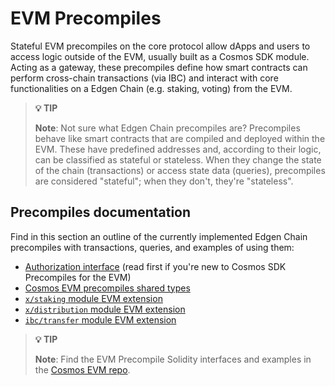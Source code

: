 # EVM Precompiles

Stateful EVM precompiles on the core protocol allow dApps and users to access logic outside of the EVM, usually built as a Cosmos SDK module. Acting as a gateway, these precompiles define how smart contracts can perform cross-chain transactions (via IBC) and interact with core functionalities on a Edgen Chain (e.g. staking, voting) from the EVM.

> **💡 TIP**
> 
> **Note**: Not sure what Edgen Chain precompiles are? Precompiles behave like smart contracts that are compiled and deployed within the EVM. These have predefined addresses and, according to their logic, can be classified as stateful or stateless. When they change the state of the chain (transactions) or access state data (queries), precompiles are considered "stateful"; when they don't, they're "stateless".

## Precompiles documentation

Find in this section an outline of the currently implemented Edgen Chain precompiles with transactions, queries, and examples of using them:

- [Authorization interface](/docs/evm/smart-contracts/authorization) (read first if you're new to Cosmos SDK Precompiles for the EVM)
- [Cosmos EVM precompiles shared types](/docs/evm/smart-contracts/types)
- [`x/staking` module EVM extension](/docs/evm/smart-contracts/staking)
- [`x/distribution` module EVM extension](/docs/evm/smart-contracts/distribution)
- [`ibc/transfer` module EVM extension](/docs/evm/smart-contracts/ibc-transfer)

> **💡 TIP**
> 
> **Note**: Find the EVM Precompile Solidity interfaces and examples in the [Cosmos EVM repo](https://github.com/cosmos/evm/tree/main/precompiles).